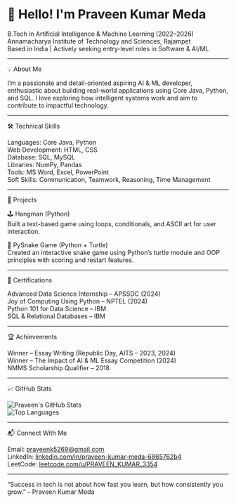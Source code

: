 <h1>👋 Hello! I'm Praveen Kumar Meda</h1>

B.Tech in Artificial Intelligence & Machine Learning (2022–2026)  
Annamacharya Institute of Technology and Sciences, Rajampet  
Based in India | Actively seeking entry-level roles in Software & AI/ML  

---

💡 About Me

I’m a passionate and detail-oriented aspiring AI & ML developer, enthusiastic about building real-world applications using Core Java, Python, and SQL. I love exploring how intelligent systems work and aim to contribute to impactful technology.

---

🛠️ Technical Skills

Languages: Core Java, Python  
Web Development: HTML, CSS  
Database: SQL, MySQL  
Libraries: NumPy, Pandas  
Tools: MS Word, Excel, PowerPoint  
Soft Skills: Communication, Teamwork, Reasoning, Time Management

---

🧠 Projects

🕹️ Hangman (Python)  
Built a text-based game using loops, conditionals, and ASCII art for user interaction.

🐍 PySnake Game (Python + Turtle)  
Created an interactive snake game using Python’s turtle module and OOP principles with scoring and restart features.

---

📜 Certifications

Advanced Data Science Internship – APSSDC (2024)  
Joy of Computing Using Python – NPTEL (2024)  
Python 101 for Data Science – IBM  
SQL & Relational Databases – IBM  

---

🏆 Achievements

Winner – Essay Writing (Republic Day, AITS – 2023, 2024)  
Winner – The Impact of AI & ML Essay Competition (2024)  
NMMS Scholarship Qualifier – 2018  

---

📈 GitHub Stats

![Praveen's GitHub Stats](https://github-readme-stats.vercel.app/api?username=PraveenKumarMeda&show_icons=true&theme=default)  
![Top Languages](https://github-readme-stats.vercel.app/api/top-langs/?username=PraveenKumarMeda&layout=compact)

---

📬 Connect With Me

Email: praveenk5269@gmail.com  
LinkedIn: [linkedin.com/in/praveen-kumar-meda-6865762b4](https://linkedin.com/in/praveen-kumar-meda-6865762b4)  
LeetCode: [leetcode.com/u/PRAVEEN_KUMAR_3354](https://leetcode.com/u/PRAVEEN_KUMAR_3354)

---

“Success in tech is not about how fast you learn, but how consistently you grow.” – Praveen Kumar Meda
